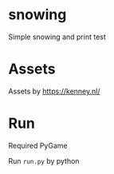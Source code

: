 # snowing
Simple snowing and print test

# Assets
Assets by https://kenney.nl/

# Run
Required PyGame

Run `run.py` by python
